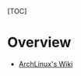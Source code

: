 [TOC]

# Overview

- [ArchLinux's Wiki](https://wiki.archlinux.org/index.php/Maximizing_performance)

